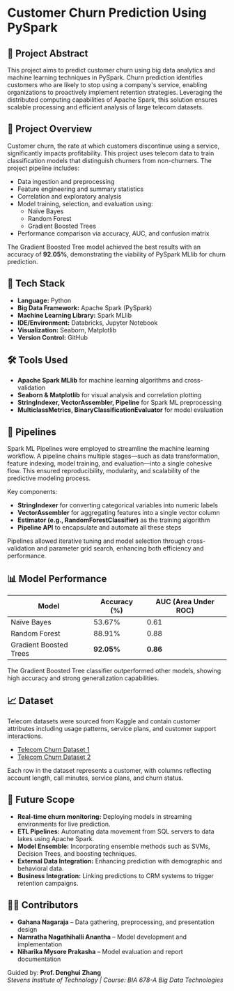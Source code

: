 # Customer Churn Prediction Using PySpark

## 📄 Project Abstract

This project aims to predict customer churn using big data analytics and machine learning techniques in PySpark. Churn prediction identifies customers who are likely to stop using a company's service, enabling organizations to proactively implement retention strategies. Leveraging the distributed computing capabilities of Apache Spark, this solution ensures scalable processing and efficient analysis of large telecom datasets.

## 📌 Project Overview

Customer churn, the rate at which customers discontinue using a service, significantly impacts profitability. This project uses telecom data to train classification models that distinguish churners from non-churners. The project pipeline includes:

- Data ingestion and preprocessing
- Feature engineering and summary statistics
- Correlation and exploratory analysis
- Model training, selection, and evaluation using:
  - Naïve Bayes
  - Random Forest
  - Gradient Boosted Trees
- Performance comparison via accuracy, AUC, and confusion matrix

The Gradient Boosted Tree model achieved the best results with an accuracy of **92.05%**, demonstrating the viability of PySpark MLlib for churn prediction.

## 🔧 Tech Stack

- **Language:** Python
- **Big Data Framework:** Apache Spark (PySpark)
- **Machine Learning Library:** Spark MLlib
- **IDE/Environment:** Databricks, Jupyter Notebook
- **Visualization:** Seaborn, Matplotlib
- **Version Control:** GitHub

## 🛠️ Tools Used

- **Apache Spark MLlib** for machine learning algorithms and cross-validation  
- **Seaborn & Matplotlib** for visual analysis and correlation plotting  
- **StringIndexer, VectorAssembler, Pipeline** for Spark ML preprocessing  
- **MulticlassMetrics, BinaryClassificationEvaluator** for model evaluation  

## 🧩 Pipelines

Spark ML Pipelines were employed to streamline the machine learning workflow. A pipeline chains multiple stages—such as data transformation, feature indexing, model training, and evaluation—into a single cohesive flow. This ensured reproducibility, modularity, and scalability of the predictive modeling process.

Key components:
- **StringIndexer** for converting categorical variables into numeric labels
- **VectorAssembler** for aggregating features into a single vector column
- **Estimator (e.g., RandomForestClassifier)** as the training algorithm
- **Pipeline API** to encapsulate and automate all these steps

Pipelines allowed iterative tuning and model selection through cross-validation and parameter grid search, enhancing both efficiency and performance.

## 📊 Model Performance

| Model                  | Accuracy (%) | AUC (Area Under ROC) |
|------------------------|--------------|------------------------|
| Naïve Bayes            | 53.67%       | 0.61                   |
| Random Forest          | 88.91%       | 0.88                   |
| Gradient Boosted Trees | **92.05%**   | **0.86**               |

The Gradient Boosted Tree classifier outperformed other models, showing high accuracy and strong generalization capabilities.

## 📈 Dataset

Telecom datasets were sourced from Kaggle and contain customer attributes including usage patterns, service plans, and customer support interactions.

- [Telecom Churn Dataset 1](https://www.kaggle.com/code/bandiatindra/telecom-churn-prediction)  
- [Telecom Churn Dataset 2](https://www.kaggle.com/datasets/muhammedsar/churn-datacsv?select=churn_data.csv)

Each row in the dataset represents a customer, with columns reflecting account length, call minutes, service plans, and churn status.

## 🚀 Future Scope

- **Real-time churn monitoring:** Deploying models in streaming environments for live prediction.  
- **ETL Pipelines:** Automating data movement from SQL servers to data lakes using Apache Spark.  
- **Model Ensemble:** Incorporating ensemble methods such as SVMs, Decision Trees, and boosting techniques.  
- **External Data Integration:** Enhancing prediction with demographic and behavioral data.  
- **Business Integration:** Linking predictions to CRM systems to trigger retention campaigns.  

## 👩‍💻 Contributors

- **Gahana Nagaraja** – Data gathering, preprocessing, and presentation design  
- **Namratha Nagathihalli Anantha** – Model development and implementation  
- **Niharika Mysore Prakasha** – Model evaluation and report documentation  

Guided by: **Prof. Denghui Zhang**  
*Stevens Institute of Technology | Course: BIA 678-A Big Data Technologies*
